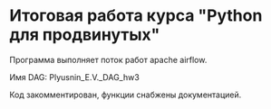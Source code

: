 # Итоговая работа курса "Python для продвинутых"

Программа выполняет поток работ apache airflow.

Имя DAG: Plyusnin_E.V._DAG_hw3

Код закомментирован, функции снабжены документацией.
